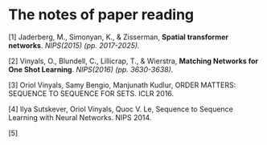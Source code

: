 # The notes of paper reading
[1] Jaderberg, M., Simonyan, K., & Zisserman, **Spatial transformer networks**. *NIPS(2015) (pp. 2017-2025).*


[2]  Vinyals, O., Blundell, C., Lillicrap, T., & Wierstra, **Matching Networks for One Shot Learning**. *NIPS(2016) (pp. 3630-3638).*

[3]  Oriol Vinyals, Samy Bengio, Manjunath Kudlur, ORDER MATTERS: SEQUENCE TO SEQUENCE FOR SETS. ICLR 2016.

[4]  Ilya Sutskever, Oriol Vinyals, Quoc V. Le, Sequence to Sequence Learning with Neural Networks. NIPS 2014.

[5]
